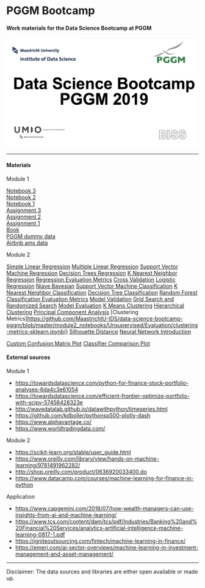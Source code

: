 # PGGM Bootcamp

#### Work materials for the Data Science Bootcamp at PGGM

![](img/bootcamp.png)

---
#### Materials
Module 1

[Notebook 3](http://bit.ly/bootcamp_notebook_3)  
[Notebook 2](http://bit.ly/bootcamp_notebook2)  
[Notebook 1](http://bit.ly/bootcamp_notebook1)  
[Assignment 3](http://bit.ly/bootcamp_ex3)  
[Assignment 2](http://bit.ly/bootcamp_ex2)  
[Assignment 1](http://bit.ly/bootcamp_ex1)  
[Book](http://bit.ly/2RJCXx3)  
[PGGM dummy data](http://bit.ly/PGGM_dataset)  
[Airbnb ams data](http://bit.ly/airbnb_ams_dataset)  

Module 2 

[Simple Linear Regression](https://github.com/MaastrichtU-IDS/data-science-bootcamp-pggm/blob/master/module2_notebooks/Supervised%20Regression/parametric/simple-linear-regression/main.ipynb)
[Multiple Linear Regression](https://github.com/MaastrichtU-IDS/data-science-bootcamp-pggm/blob/master/module2_notebooks/Supervised%20Regression/parametric/multiple-linear-regression/main.ipynb)
[Support Vector Machine Regression](https://github.com/MaastrichtU-IDS/data-science-bootcamp-pggm/blob/master/module2_notebooks/Supervised%20Regression/parametric/support-vector-regression/main.ipynb)
[Decision Trees Regression](https://github.com/MaastrichtU-IDS/data-science-bootcamp-pggm/blob/master/module2_notebooks/Supervised%20Regression/non-parametric/decision-tree/main.ipynb)
[K Nearest Neighbor Regression](https://github.com/MaastrichtU-IDS/data-science-bootcamp-pggm/blob/master/module2_notebooks/Supervised%20Regression/non-parametric/knn-regression/K%20Nearest%20Neighbors%20with%20Python.ipynb)
[Regression Evaluation Metrics](https://github.com/MaastrichtU-IDS/data-science-bootcamp-pggm/blob/master/module2_notebooks/Supervised%20Regression/Evaluation/regression-metrics-sklearn.ipynb)
[Cross Validation](https://github.com/MaastrichtU-IDS/data-science-bootcamp-pggm/blob/master/module2_notebooks/Supervised%20Regression/Evaluation/1.%20Cross%20Validation%20and%20its%20types.ipynb)
[Logistic Regression](https://github.com/MaastrichtU-IDS/data-science-bootcamp-pggm/blob/master/module2_notebooks/Supervised%20Classification/logistic-regression/Logistic_Regression.ipynb)
[Niave Bayesian](https://github.com/MaastrichtU-IDS/data-science-bootcamp-pggm/blob/master/module2_notebooks/Supervised%20Classification/naive-bayes/main.ipynb)
[Support Vector Machine Classification](https://github.com/MaastrichtU-IDS/data-science-bootcamp-pggm/blob/master/module2_notebooks/Supervised%20Classification/svm/main.ipynb)
[K Nearest Neighbor Classification](https://github.com/MaastrichtU-IDS/data-science-bootcamp-pggm/blob/master/module2_notebooks/Supervised%20Classification/k-nearest-neighbor/main.ipynb)
[Decision Tree Classification](https://github.com/MaastrichtU-IDS/data-science-bootcamp-pggm/blob/master/module2_notebooks/Supervised%20Classification/decision-tree/main.ipynb)
[Random Forest](https://github.com/MaastrichtU-IDS/data-science-bootcamp-pggm/blob/master/module2_notebooks/Supervised%20Classification/random-forest/main.ipynb)
[Classification Evaluation Metrics](https://github.com/MaastrichtU-IDS/data-science-bootcamp-pggm/blob/master/module2_notebooks/Supervised%20Classification/Evaluation/classification-metrics-sklearn.ipynb)
[Model Validation](https://github.com/MaastrichtU-IDS/data-science-bootcamp-pggm/blob/master/module2_notebooks/Supervised%20Classification/Evaluation/model_validation.ipynb)
[Grid Search and Randomized Search](https://github.com/MaastrichtU-IDS/data-science-bootcamp-pggm/blob/master/module2_notebooks/Supervised%20Classification/Evaluation/Grid%20Search%20and%20Randomized%20Search.ipynb)
[Model Evaluation](https://github.com/MaastrichtU-IDS/data-science-bootcamp-pggm/blob/master/module2_notebooks/Supervised%20Classification/Evaluation/model_evaluation.ipynb)
[K Means Clustering](https://github.com/MaastrichtU-IDS/data-science-bootcamp-pggm/blob/master/module2_notebooks/Unsupervised/k-means/main.ipynb)
[Hierarchical Clustering](https://github.com/MaastrichtU-IDS/data-science-bootcamp-pggm/blob/master/module2_notebooks/Unsupervised/hierarchical-clustering/main.ipynb)
[Principal Component Analysis](https://github.com/MaastrichtU-IDS/data-science-bootcamp-pggm/blob/master/module2_notebooks/Unsupervised/kernel-pca/k_pca.ipynb)
[Clustering Metrics]https://github.com/MaastrichtU-IDS/data-science-bootcamp-pggm/blob/master/module2_notebooks/Unsupervised/Evaluation/clustering-metrics-sklearn.ipynb()
[Silhouette Distance](https://github.com/MaastrichtU-IDS/data-science-bootcamp-pggm/blob/master/module2_notebooks/Unsupervised/Evaluation/Silhoutte%20Distance%20for%20Clustering.ipynb)
[Neural Network Introduction](https://github.com/MaastrichtU-IDS/data-science-bootcamp-pggm/blob/master/module2_notebooks/Unsupervised/Intro_to_NN.ipynb)

[Custom Confusion Matrix Plot](https://github.com/MaastrichtU-IDS/data-science-bootcamp-pggm/blob/master/module2_notebooks/Supervised%20Classification/plot_confusion_matrix.ipynb)
[Classifier Comparison Plot](https://github.com/MaastrichtU-IDS/data-science-bootcamp-pggm/blob/master/module2_notebooks/Supervised%20Classification/plot_classifier_comparison.ipynb)





#### External sources
Module 1
- https://towardsdatascience.com/python-for-finance-stock-portfolio-analyses-6da4c3e61054  
- https://towardsdatascience.com/efficient-frontier-optimize-portfolio-with-scipy-57456428323e  
- http://wavedatalab.github.io/datawithpython/timeseries.html  
- https://github.com/kdboller/pythonsp500-plotly-dash  
- https://www.alphavantage.co/  
- https://www.worldtradingdata.com/  

Module 2
- https://scikit-learn.org/stable/user_guide.html
- https://www.oreilly.com/library/view/hands-on-machine-learning/9781491962282/
- http://shop.oreilly.com/product/0636920033400.do
- https://www.datacamp.com/courses/machine-learning-for-finance-in-python

Application
- https://www.capgemini.com/2018/07/how-wealth-managers-can-use-insights-from-ai-and-machine-learning/
- https://www.tcs.com/content/dam/tcs/pdf/Industries/Banking%20and%20Financial%20Services/analytics-artificial-intelligence-machine-learning-0817-1.pdf
- https://igniteoutsourcing.com/fintech/machine-learning-in-finance/
- https://emerj.com/ai-sector-overviews/machine-learning-in-investment-management-and-asset-management/

---

Disclaimer: The data sources and libraries are either open available or made up.
